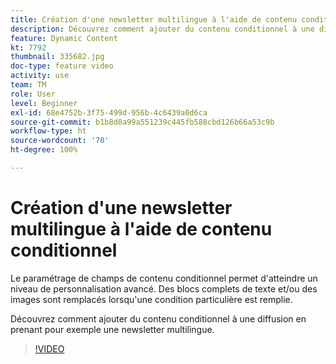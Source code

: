 ```yaml
---
title: Création d'une newsletter multilingue à l'aide de contenu conditionnel
description: Découvrez comment ajouter du contenu conditionnel à une diffusion en prenant pour exemple une newsletter multilingue.
feature: Dynamic Content
kt: 7792
thumbnail: 335682.jpg
doc-type: feature video
activity: use
team: TM
role: User
level: Beginner
exl-id: 68e4752b-3f75-499d-956b-4c6439a0d6ca
source-git-commit: b1b8d8a99a551239c445fb588cbd126b66a53c9b
workflow-type: ht
source-wordcount: '70'
ht-degree: 100%

---
```


# Création d&#39;une newsletter multilingue à l&#39;aide de contenu conditionnel

Le paramétrage de champs de contenu conditionnel permet d&#39;atteindre un niveau de personnalisation avancé. Des blocs complets de texte et/ou des images sont remplacés lorsqu&#39;une condition particulière est remplie.

Découvrez comment ajouter du contenu conditionnel à une diffusion en prenant pour exemple une newsletter multilingue.

>[!VIDEO](https://video.tv.adobe.com/v/335682?quality=12&learn=on)
